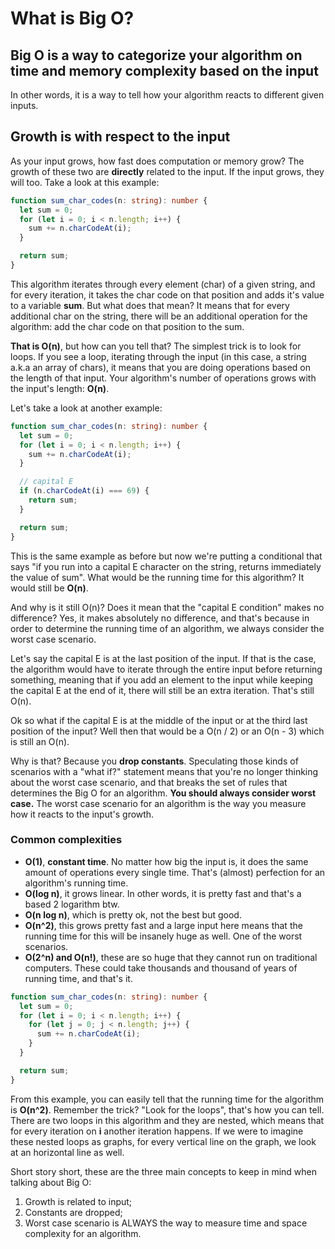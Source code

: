 # What is Big O?

## Big O is a way to categorize your algorithm on time and memory complexity based on the input

In other words, it is a way to tell how your algorithm reacts to different given inputs.

## Growth is with respect to the input

As your input grows, how fast does computation or memory grow? The growth of these two are **directly** related to the input. If the input grows, they will too. Take a look at this example:

```typescript
function sum_char_codes(n: string): number {
  let sum = 0;
  for (let i = 0; i < n.length; i++) {
    sum += n.charCodeAt(i);
  }

  return sum;
}
```

This algorithm iterates through every element (char) of a given string, and for every iteration, it takes the char code on that position and adds it's value to a variable **sum**.
But what does that mean? It means that for every additional char on the string, there will be an additional operation for the algorithm: add the char code on that position to the sum.

**That is O(n)**, but how can you tell that? The simplest trick is to look for loops. If you see a loop, iterating through the input (in this case, a string a.k.a an array of chars), it means that you are doing operations based on the length of that input. Your algorithm's number of operations grows with the input's length: **O(n)**.

Let's take a look at another example:

```typescript
function sum_char_codes(n: string): number {
  let sum = 0;
  for (let i = 0; i < n.length; i++) {
    sum += n.charCodeAt(i);
  }

  // capital E
  if (n.charCodeAt(i) === 69) {
    return sum;
  }

  return sum;
}
```

This is the same example as before but now we're putting a conditional that says "if you run into a capital E character on the string, returns immediately the value of sum". What would be the running time for this algorithm? It would still be **O(n)**.

And why is it still O(n)? Does it mean that the "capital E condition" makes no difference? Yes, it makes absolutely no difference, and that's because in order to determine the running time of an algorithm, we always consider the worst case scenario.

Let's say the capital E is at the last position of the input. If that is the case, the algorithm would have to iterate through the entire input before returning something, meaning that if you add an element to the input while keeping the capital E at the end of it, there will still be an extra iteration. That's still O(n).

Ok so what if the capital E is at the middle of the input or at the third last position of the input? Well then that would be a O(n / 2) or an O(n - 3) which is still an O(n).

Why is that? Because you **drop constants**. Speculating those kinds of scenarios with a "what if?" statement means that you're no longer thinking about the worst case scenario, and that breaks the set of rules that determines the Big O for an algorithm. **You should always consider worst case.** The worst case scenario for an algorithm is the way you measure how it reacts to the input's growth.

### Common complexities

- **O(1)**, **constant time**. No matter how big the input is, it does the same amount of operations every single time. That's (almost) perfection for an algorithm's running time.
- **O(log n)**, it grows linear. In other words, it is pretty fast and that's a based 2 logarithm btw.
- **O(n log n)**, which is pretty ok, not the best but good.
- **O(n^2)**, this grows pretty fast and a large input here means that the running time for this will be insanely huge as well. One of the worst scenarios.
- **O(2^n) and O(n!)**, these are so huge that they cannot run on traditional computers. These could take thousands and thousand of years of running time, and that's it.

```typescript
function sum_char_codes(n: string): number {
  let sum = 0;
  for (let i = 0; i < n.length; i++) {
    for (let j = 0; j < n.length; j++) {
      sum += n.charCodeAt(i);
    }
  }

  return sum;
}
```

From this example, you can easily tell that the running time for the algorithm is **O(n^2)**. Remember the trick? "Look for the loops", that's how you can tell. There are two loops in this algorithm and they are nested, which means that for every iteration on **i** another iteration happens. If we were to imagine these nested loops as graphs, for every vertical line on the graph, we look at an horizontal line as well.

Short story short, these are the three main concepts to keep in mind when talking about Big O:

1. Growth is related to input;
2. Constants are dropped;
3. Worst case scenario is ALWAYS the way to measure time and space complexity for an algorithm.

